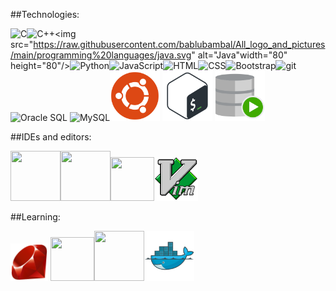 ##Technologies:

<img src="https://raw.githubusercontent.com/yurijserrano/Github-Profile-Readme-Logos/master/programming%20languages/c.svg" alt="C" width="90" height="90"/><img src="https://raw.githubusercontent.com/bablubambal/All_logo_and_pictures/main/programming%20languages/c%2B%2B.svg" alt="C++" width="90" height="90"/><img src="https://raw.githubusercontent.com/bablubambal/All_logo_and_pictures/main/programming%20languages/java.svg" alt="Java"width="80" height="80"/><img src="https://raw.githubusercontent.com/bablubambal/All_logo_and_pictures/main/programming%20languages/python.svg" alt="Python" width="80" height="80"/><img src="https://raw.githubusercontent.com/bablubambal/All_logo_and_pictures/main/programming%20languages/javascript.svg" alt="JavaScript" width="80" height="80"/><img src="https://raw.githubusercontent.com/bablubambal/All_logo_and_pictures/main/others/html.svg" alt="HTML" width="90" height="90"/><img src="https://raw.githubusercontent.com/bablubambal/All_logo_and_pictures/main/others/css.svg" alt="CSS" width="90" height="90"/><img src="https://raw.githubusercontent.com/yurijserrano/Github-Profile-Readme-Logos/master/frameworks/boostrap.svg" alt="Bootstrap" width="80" height="80"/><img src="https://raw.githubusercontent.com/yurijserrano/Github-Profile-Readme-Logos/master/others/git.svg" alt="git" width="90" height="90"/><img src="https://raw.githubusercontent.com/bablubambal/All_logo_and_pictures/main/databases/oracle.svg" alt="Oracle SQL" width="80" height="80"/>
<img src="https://raw.githubusercontent.com/bablubambal/All_logo_and_pictures/main/databases/mysql.svg" alt="MySQL" width="80" height="80"/><img src="https://raw.githubusercontent.com/devicons/devicon/master/icons/ubuntu/ubuntu-plain.svg" alt="Linux - Ubuntu" width="80" height="80"/> <img src="https://raw.githubusercontent.com/devicons/devicon/master/icons/bash/bash-original.svg" alt="Bash" width="80" height="80"/> <img src="https://raw.githubusercontent.com/devicons/devicon/develop/icons/sqldeveloper/sqldeveloper-original.svg" alt="SQL Developer" width="80" height="80"/>

    
##IDEs and editors:

<img src="https://raw.githubusercontent.com/bablubambal/All_logo_and_pictures/main/ides/intellij.svg" width="80" height="80"/><img src="https://raw.githubusercontent.com/bablubambal/All_logo_and_pictures/main/ides/pycharm.svg" width="80" height="80"/><img src="https://raw.githubusercontent.com/bablubambal/All_logo_and_pictures/main/text%20editors/vscode.svg" width="70" height="70"/><img src="https://raw.githubusercontent.com/devicons/devicon/master/icons/vim/vim-original.svg" width="70" height="70"/>

##Learning:

<img src="https://raw.githubusercontent.com/devicons/devicon/master/icons/ruby/ruby-original.svg" width="60" height="60"/>    <img src="https://raw.githubusercontent.com/yurijserrano/Github-Profile-Readme-Logos/master/frameworks/angular.svg" width="70" height="70"/><img src="https://raw.githubusercontent.com/yurijserrano/Github-Profile-Readme-Logos/master/frameworks/react.svg" width="80" height="80"/><img src="https://raw.githubusercontent.com/devicons/devicon/master/icons/docker/docker-original.svg" width="80" height="80"/>


